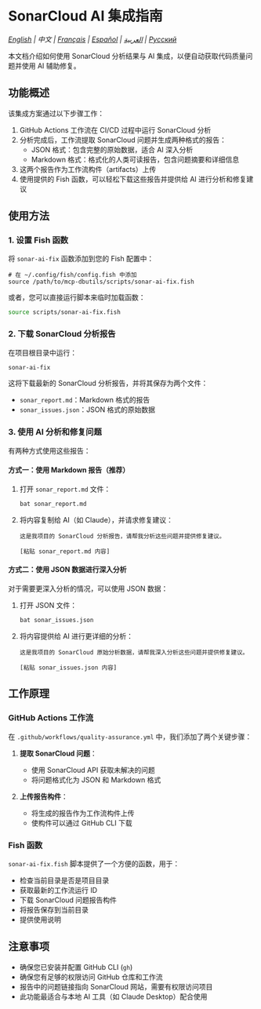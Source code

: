 # SonarCloud AI 集成指南

*[English](../../en/technical/sonarcloud-integration.md) | 中文 | [Français](../../fr/technical/sonarcloud-integration.md) | [Español](../../es/technical/sonarcloud-integration.md) | [العربية](../../ar/technical/sonarcloud-integration.md) | [Русский](../../ru/technical/sonarcloud-integration.md)*

本文档介绍如何使用 SonarCloud 分析结果与 AI 集成，以便自动获取代码质量问题并使用 AI 辅助修复。

## 功能概述

该集成方案通过以下步骤工作：

1. GitHub Actions 工作流在 CI/CD 过程中运行 SonarCloud 分析
2. 分析完成后，工作流提取 SonarCloud 问题并生成两种格式的报告：
   - JSON 格式：包含完整的原始数据，适合 AI 深入分析
   - Markdown 格式：格式化的人类可读报告，包含问题摘要和详细信息
3. 这两个报告作为工作流构件（artifacts）上传
4. 使用提供的 Fish 函数，可以轻松下载这些报告并提供给 AI 进行分析和修复建议

## 使用方法

### 1. 设置 Fish 函数

将 `sonar-ai-fix` 函数添加到您的 Fish 配置中：

```fish
# 在 ~/.config/fish/config.fish 中添加
source /path/to/mcp-dbutils/scripts/sonar-ai-fix.fish
```

或者，您可以直接运行脚本来临时加载函数：

```bash
source scripts/sonar-ai-fix.fish
```

### 2. 下载 SonarCloud 分析报告

在项目根目录中运行：

```bash
sonar-ai-fix
```

这将下载最新的 SonarCloud 分析报告，并将其保存为两个文件：
- `sonar_report.md`：Markdown 格式的报告
- `sonar_issues.json`：JSON 格式的原始数据

### 3. 使用 AI 分析和修复问题

有两种方式使用这些报告：

#### 方式一：使用 Markdown 报告（推荐）

1. 打开 `sonar_report.md` 文件：
   ```bash
   bat sonar_report.md
   ```

2. 将内容复制给 AI（如 Claude），并请求修复建议：
   ```
   这是我项目的 SonarCloud 分析报告，请帮我分析这些问题并提供修复建议。

   [粘贴 sonar_report.md 内容]
   ```

#### 方式二：使用 JSON 数据进行深入分析

对于需要更深入分析的情况，可以使用 JSON 数据：

1. 打开 JSON 文件：
   ```bash
   bat sonar_issues.json
   ```

2. 将内容提供给 AI 进行更详细的分析：
   ```
   这是我项目的 SonarCloud 原始分析数据，请帮我深入分析这些问题并提供修复建议。

   [粘贴 sonar_issues.json 内容]
   ```

## 工作原理

### GitHub Actions 工作流

在 `.github/workflows/quality-assurance.yml` 中，我们添加了两个关键步骤：

1. **提取 SonarCloud 问题**：
   - 使用 SonarCloud API 获取未解决的问题
   - 将问题格式化为 JSON 和 Markdown 格式

2. **上传报告构件**：
   - 将生成的报告作为工作流构件上传
   - 使构件可以通过 GitHub CLI 下载

### Fish 函数

`sonar-ai-fix.fish` 脚本提供了一个方便的函数，用于：

- 检查当前目录是否是项目目录
- 获取最新的工作流运行 ID
- 下载 SonarCloud 问题报告构件
- 将报告保存到当前目录
- 提供使用说明

## 注意事项

- 确保您已安装并配置 GitHub CLI (`gh`)
- 确保您有足够的权限访问 GitHub 仓库和工作流
- 报告中的问题链接指向 SonarCloud 网站，需要有权限访问项目
- 此功能最适合与本地 AI 工具（如 Claude Desktop）配合使用
